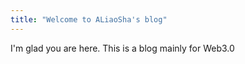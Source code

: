 ```yaml
---
title: "Welcome to ALiaoSha's blog"
---
```


I'm glad you are here. 
This is a blog mainly for Web3.0